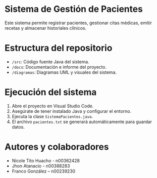 # Sistema de Gestión de Pacientes

Este sistema permite registrar pacientes, gestionar citas médicas, emitir recetas y almacenar historiales clínicos.

# Estructura del repositorio

- `/src`: Código fuente Java del sistema.
- `/docs`: Documentación e informe del proyecto.
- `/diagramas`: Diagramas UML y visuales del sistema.

# Ejecución del sistema

1. Abre el proyecto en Visual Studio Code.
2. Asegúrate de tener instalado Java y configurar el entorno.
3. Ejecuta la clase `SistemaPacientes.java`.
4. El archivo `pacientes.txt` se generará automáticamente para guardar datos.

# Autores y colaboradores

- Nicole Tito Huacho - n00362428
- Jhon Atanacio - n00388283
- Franco González – n00239230


